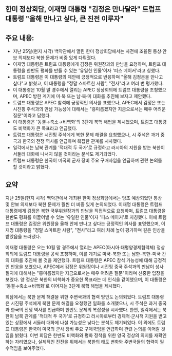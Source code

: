 ## 한미 정상회담, 이재명 대통령 "김정은 만나달라" 트럼프 대통령 "올해 만나고 싶다, 큰 진전 이루자"

## 주요 내용:
*   지난 25일(현지 시각) 백악관에서 열린 한미 정상회담에서는 사전에 조율된 통상·안보 의제보다 북한 문제가 비중 있게 다뤄졌다.
*   이재명 대통령은 트럼프 대통령에게 김정은 위원장과의 만남을 요청하며, 트럼프 대통령을 한반도 평화를 만들 수 있는 '유일한 인물'이자 '피스 메이커'라고 칭했다.
*   트럼프 대통령은 이 대통령의 제안에 긍정적으로 반응하며 "올해 김정은을 만나고 싶다"고 밝혔고, 이 대통령을 "정말 스마트한 사람", "전사"라고 여러 번 평가했다.
*   이 대통령은 10월 말 경주에서 열리는 APEC 정상회의에 트럼프 대통령을 초청했으며, APEC 방한 계기에 미·북 또는 남·북·미 대화를 추진해 보자고 제안했다.
*   트럼프 대통령은 APEC 참석에 긍정적인 의사를 표했으나, APEC에서 김정은 또는 시진핑 주석과의 만남 가능성에 대해서는 "흥미롭겠지만 지금으로서는 매우 어려운 질문"이라고 답했다.
*   이 대통령은 '동결→축소→비핵화'의 3단계 북핵 해법을 제시했으며, 트럼프 대통령도 비핵화가 큰 목표라고 언급했다.
*   트럼프 대통령은 시진핑 주석에게 북한 문제 해결을 요청했으나, 시 주석은 과거 중국과 한국의 전쟁 역사를 언급하며 복잡한 관계를 시사했다.
*   일각에서는 남북 관계를 '적대적 두 국가'로 규정하고 러시아의 지원을 받는 북한이 서둘러 대화에 나서지 않을 것이라는 분석도 제기되었다.
*   트럼프 대통령은 한국이 미국의 군사 장비 주요 구매자임을 언급하며 관련 논의를 할 것이라고 밝혔다.

## 요약
지난 25일(현지 시각) 백악관에서 개최된 한미 정상회담에서는 당초 예상되었던 통상 및 안보 의제보다 북한 문제가 훨씬 더 비중 있게 논의되었다. 이재명 대통령은 트럼프 대통령에게 김정은 북한 국무위원장과의 만남을 직접적으로 요청하며, 트럼프 대통령을 한반도 평화를 이끌어낼 수 있는 '유일한 인물'이자 '피스 메이커'로 지칭했다. 이에 트럼프 대통령은 김정은 위원장을 올해 안에 만나고 싶다는 긍정적인 의사를 표명했으며, 이재명 대통령을 "정말 스마트한 사람", "전사"라고 여러 차례 높이 평가하며 깊은 인상을 받았음을 드러냈다.

이재명 대통령은 오는 10월 말 경주에서 열리는 APEC(아시아·태평양경제협력체) 정상회의에 트럼프 대통령을 공식 초청하며, 이를 계기로 미국-북한 또는 남한-북한-미국 간의 대화를 추진해 볼 것을 제안했다. 트럼프 대통령은 APEC 참석 가능성에 대해 긍정적인 반응을 보였으나, APEC에서 김정은 위원장이나 시진핑 중국 주석과의 만남이 성사될지에 대해서는 "흥미롭겠지만 지금으로서는 매우 어려운 질문"이라며 신중한 입장을 보였다. 양 정상은 북한의 비핵화가 중요한 목표라는 데 인식을 같이했으며, 이 대통령은 '동결→축소→비핵화'로 이어지는 3단계 북핵 해법을 제시했다.

회담에서는 북한 문제 해결을 위한 주변국과의 협력 방안도 논의되었다. 트럼프 대통령은 시진핑 주석에게 북한 문제 해결을 요청했던 일화를 소개했으나, 시 주석은 과거 중국과 한국의 전쟁 역사를 언급하며 한반도 문제의 복잡성을 시사했다. 한편, 일각에서는 북한이 남북 관계를 '적대적 두 국가'로 규정하고 러시아로부터 경제적·군사적 지원을 받고 있는 상황에서 서둘러 대화에 나설 가능성은 낮다는 분석도 제기되었다. 이 외에도 트럼프 대통령은 한국이 미국의 군사 장비 주요 구매국임을 언급하며 관련 논의를 이어갈 것임을 밝혔다. 이번 회담은 한반도 비핵화와 평화 정착을 위한 양국 정상의 의지를 재확인하는 자리였으나, 실제적인 진전을 위해서는 북한의 태도 변화와 주변국들의 협력이 필수적임을 보여주었다.